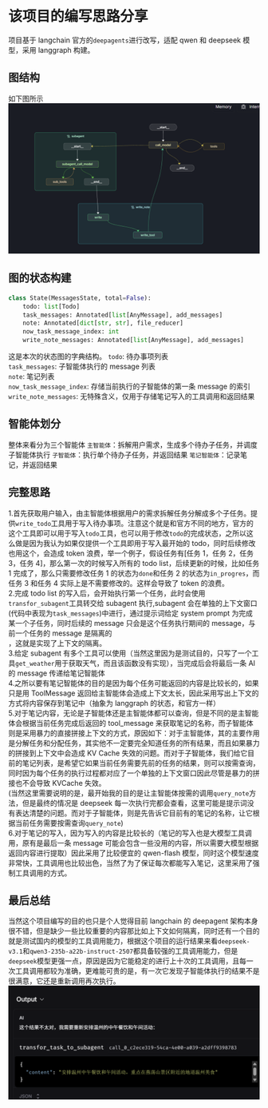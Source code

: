 # 该项目的编写思路分享

项目基于 langchain 官方的`deepagents`进行改写，适配 qwen 和 deepseek 模型，采用 langgraph 构建。

## 图结构

如下图所示
<img src="./assets/graph.png">

## 图的状态构建

```python
class State(MessagesState, total=False):
    todo: list[Todo]
    task_messages: Annotated[list[AnyMessage], add_messages]
    note: Annotated[dict[str, str], file_reducer]
    now_task_message_index: int
    write_note_messages: Annotated[list[AnyMessage], add_messages]
```

这是本次的状态图的字典结构。
`todo`: 待办事项列表 <br>
`task_messages`: 子智能体执行的 message 列表 <br>
`note`: 笔记列表 <br>
`now_task_message_index`: 存储当前执行的子智能体的第一条 message 的索引 <br>
`write_note_messages`: 无特殊含义，仅用于存储笔记写入的工具调用和返回结果

## 智能体划分

整体来看分为三个智能体
`主智能体`：拆解用户需求，生成多个待办子任务，并调度子智能体执行
`子智能体`：执行单个待办子任务，并返回结果
`笔记智能体`：记录笔记，并返回结果

## 完整思路

1.首先获取用户输入，由主智能体根据用户的需求拆解任务分解成多个子任务。提供`write_todo`工具用于写入待办事项。注意这个就是和官方不同的地方，官方的这个工具即可以用于写入`todo`工具，也可以用于修改`todo`的完成状态，之所以这么做是因为我认为如果仅提供一个工具即用于写入最开始的 todo，同时后续修改也用这个，会造成 token 浪费，举一个例子，假设任务有[任务 1，任务 2，任务 3，任务 4]，那么第一次的时候写入所有的 todo list，后续更新的时候，比如任务 1 完成了，那么只需要修改任务 1 的状态为`done`和任务 2 的状态为`in_progres`，而任务 3 和任务 4 实际上是不需要修改的。这样会导致了 token 的浪费。<br> 2.完成 todo list 的写入后，会开始执行第一个任务，此时会使用`transfor_subagent`工具转交给 subagent 执行,subagent 会在单独的上下文窗口(代码中表现为`task_messages`)中进行，通过提示词给定 system prompt 为完成某一个子任务，同时后续的 message 只会是这个任务执行期间的 message，与前一个任务的 message 是隔离的<br>，这就是实现了上下文的隔离。<br> 3.给定 subagent 有多个工具可以使用（当然这里因为是测试目的，只写了一个工具`get_weather`用于获取天气，而且该函数没有实现），当完成后会将最后一条 AI 的 message 传递给笔记智能体<br> 4.之所以要有笔记智能体的目的是因为每个任务可能返回的内容是比较长的，如果只是用 ToolMessage 返回给主智能体会造成上下文太长，因此采用写出上下文的方式将内容保存到笔记中（抽象为 langgraph 的状态，和官方一样）<br> 5.对于笔记内容，无论是子智能体还是主智能体都可以查询，但是不同的是主智能体会根据当前任务完成后返回的 tool_message 来获取笔记的名称，而子智能体则是采用暴力的直接拼接上下文的方式，原因如下：对于主智能体，其的主要作用是分解任务和分配任务，其实他不一定要完全知道任务的所有结果，而且如果暴力的拼接到上下文中会造成 KV Cache 失效的问题。而对于子智能体，我们给它目前的笔记列表，是希望它如果当前任务需要先前的任务的结果，则可以按需查询，同时因为每个任务的执行过程都对应了一个单独的上下文窗口因此尽管是暴力的拼接也不会导致 KVCache 失效。<br> (当然这里需要说明的是，最开始我的目的是让主智能体按需的调用`query_note`方法，但是最终的情况是 deepseek 每一次执行完都会查看，这里可能是提示词没有表达清楚的问题。而对于子智能体，则是先告诉它目前有的笔记的名称，让它根据当前任务需要按需查询`query_note`) <br> 6.对于笔记的写入，因为写入的内容是比较长的（笔记的写入也是大模型工具调用，原有是最后一条 message 可能会包含一些没用的内容，所以需要大模型根据返回内容进行提取）因此采用了比较便宜的 qwen-flash 模型，同时这个模型速度非常快，工具调用也比较出色，当然了为了保证每次都能写入笔记，这里采用了强制工具调用的方式。

## 最后总结

当然这个项目编写的目的也只是个人觉得目前 langchain 的 deepagent 架构本身很不错，但是缺少一些比较重要的内容那比如上下文如何隔离，同时还有一个目的就是测试国内的模型的工具调用能力，根据这个项目的运行结果来看`deepseek-v3.1`和`qwen3-235b-a22b-instruct-2507`都具备较强的工具调用能力，但是`deepseek`模型更强一点，原因是因为它能稳定的进行上十次的工具调用，且每一次工具调用都较为准确，更难能可贵的是，有一次它发现子智能体执行的结果不是很满意，它还是重新调用再次执行。
![alt text](./assets/image.png)
